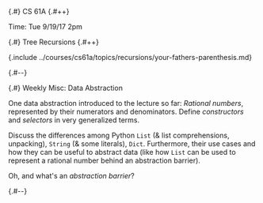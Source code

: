 
{.#} CS 61A
{.#++}

Time: Tue 9/19/17 2pm

{.#} Tree Recursions
{.#++}

{.include ../courses/cs61a/topics/recursions/your-fathers-parenthesis.md}

{.#--}

{.#} Weekly Misc: Data Abstraction

One data abstraction introduced to the lecture so far: *Rational numbers*, represented by their numerators and denominators. Define *constructors* and *selectors* in very generalized terms.

Discuss the differences among Python `List` (& list comprehensions, unpacking), `String` (& some literals), `Dict`. Furthermore, their use cases and how they can be useful to abstract data (like how `List` can be used to represent a rational number behind an abstraction barrier).

Oh, and what's an *abstraction barrier*?

{.#--}
